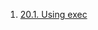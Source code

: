  1. [20.1. Using exec](https://unix.stackexchange.com/questions/42728/what-does-31-12-23-do-in-a-script)
